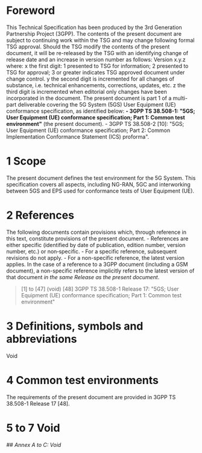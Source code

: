 # Foreword
This Technical Specification has been produced by the 3rd Generation
Partnership Project (3GPP).
The contents of the present document are subject to continuing work within the
TSG and may change following formal TSG approval. Should the TSG modify the
contents of the present document, it will be re-released by the TSG with an
identifying change of release date and an increase in version number as
follows:
Version x.y.z
where:
x the first digit:
1 presented to TSG for information;
2 presented to TSG for approval;
3 or greater indicates TSG approved document under change control.
y the second digit is incremented for all changes of substance, i.e. technical
enhancements, corrections, updates, etc.
z the third digit is incremented when editorial only changes have been
incorporated in the document.
The present document is part 1 of a multi-part deliverable covering the 5G
System (5GS) User Equipment (UE) conformance specification, as identified
below:
**\- 3GPP TS 38.508-1: \"5GS; User Equipment (UE) conformance specification;
Part 1: Common test environment\"** (the present document).
\- 3GPP TS 38.508-2 [10]: \"5GS; User Equipment (UE) conformance
specification; Part 2: Common Implementation Conformance Statement (ICS)
proforma\".
# 1 Scope
The present document defines the test environment for the 5G System.
This specification covers all aspects, including NG-RAN, 5GC and interworking
between 5GS and EPS used for conformance tests of User Equipment (UE).
# 2 References
The following documents contain provisions which, through reference in this
text, constitute provisions of the present document.
\- References are either specific (identified by date of publication, edition
number, version number, etc.) or non‑specific.
\- For a specific reference, subsequent revisions do not apply.
\- For a non-specific reference, the latest version applies. In the case of a
reference to a 3GPP document (including a GSM document), a non-specific
reference implicitly refers to the latest version of that document _in the
same Release as the present document_.
> [1] to [47] (void)
[48] 3GPP TS 38.508-1 Release 17: \"5GS; User Equipment (UE) conformance
specification; Part 1: Common test environment\"
# 3 Definitions, symbols and abbreviations
Void
# 4 Common test environments
The requirements of the present document are provided in 3GPP TS 38.508-1
Release 17 [48].
# 5 to 7 Void
###### ## Annex A to C: Void
#